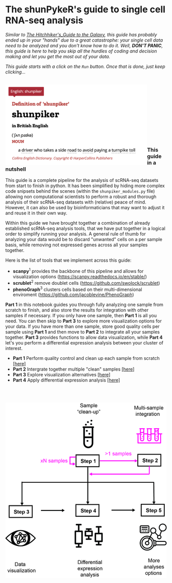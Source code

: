 # The shunPykeR's guide to single cell RNA-seq analysis

*Similar to [The Hitchhiker's_Guide to the Galaxy](https://en.wikipedia.org/wiki/The_Hitchhiker%27s_Guide_to_the_Galaxy), this guide has probably ended up in your "hands" due to a great catastrophe: your single cell data need to be analyzed and you don't know how to do it. Well, **DON'T PANIC**, this guide is here to help you skip all the hurdles of coding and decision making and let you get the most out of your data.*

*This guide starts with a click on the `Run` button. Once that is done, just keep clicking...*
<br/><br/>

<img align="left" src="images/shunpiker_definition_logo.png" height=250 />

<br/><br/>
<br/><br/>
<br/><br/>
<br/><br/>
<br/><br/>

###  This guide in a nutshell


This guide is a complete pipeline for the analysis of scRNA-seq datasets from start to finish in python. It has been simplified by hiding more complex code snipsets behind the scenes (within the `shunpiker_modules.py` file) allowing non computational scientists to perform a robust and thorough analysis of their scRNA-seq datasets with (relative) peace of mind. However, it can also be used by bioinformaticians that may want to adjust it and reuse it in their own way. 

Within this guide we have brought together a combination of already established scRNA-seq analysis tools, that we have put together in a logical order to simplify running your analysis. A general rule of thumb for analyzing your data would be to discard "unwanted" cells on a per sample basis, while removing not expressed genes across all your samples together.

Here is the list of tools that we implement across this guide:
- **scanpy**<sup>1</sup> provides the backbone of this pipeline and allows for visualization options (https://scanpy.readthedocs.io/en/stable/)
- **scrublet**<sup>2</sup> remove doublet cells (https://github.com/swolock/scrublet)
- **phenoGraph**<sup>3</sup> clusters cells based on their multi-dimensional enviroment (https://github.com/jacoblevine/PhenoGraph)


**Part 1** in this notebook guides you through fully analyzing one sample from scratch to finish, and also store the results for integration with other samples if necessary. If you only have one sample, then **Part 1** is all you need. You can then skip to **Part 3** to explore more visualization options for your data. If you have more than one sample, store good quality cells per sample using **Part 1** and then move to **Part 2** to integrate all your samples together. **Part 3** provides functions to allow data visualization, while **Part 4** let's you perform a differential expression analysis between your cluster of interest.


- **Part 1** Perform quality control and clean up each sample from scratch <a href='#part_1'>[here]</a>
- **Part 2** Intergrate together multiple "clean" samples <a href='#part_2'>[here]</a>
- **Part 3** Explore visualization alternatives <a href='#part_3'>[here]</a>
- **Part 4** Apply differential expression analysis <a href='#part_4'>[here]</a>

<br/><br/>
<p align="center"> <img src="images/shunpiker_infographic.jpg" width=700/> </p>
